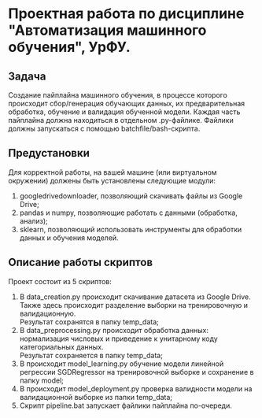 # **Проектная работа по дисциплине "Автоматизация машинного обучения", УрФУ.** 
## **Задача**
Создание пайплайна машинного обучения, в процессе которого происходит сбор/генерация обучающих данных, их предварительная обработка, обучение и валидация обученной модели. Каждая часть пайплайна должна находиться в отдельном .py-файлике. Файлики должны запускаться с помощью batchfile/bash-скрипта.<br />
## **Предустановки**
Для корректной работы, на вашей машине (или виртуальном окружении) должены быть установлены следующие модули: <br />
1) googledrivedownloader, позволяющий скачивать файлы из Google Drive; <br />
2) pandas и numpy, позволяющие работать с данными (обработка, анализ);
3) sklearn, позволяющий использовать инструменты для обработки данных и обучения моделей. <br />
## **Описание работы скриптов**<br />
Проект состоит из 5 скриптов:<br />
1) В data_creation.py происходит скачивание датасета из Google Drive. Также здесь происходит разделение выборки на тренировочную и валидационную. <br />
Результат сохранятся в папку temp_data;<br />
2) В data_preprocessing.py происходит обработка данных: нормализация числовых и приведение к унитарному коду категориальных данных.<br />
Результат сохраняется в папку temp_data;<br />
3) В происходит model_learning.py обучение модели линейной регрессии SGDRegressor на тренировочной выборке и сохранение в папку model;<br />
4) В происходит model_deployment.py проверка валидности модели на валидационной выборке из папки temp_data;<br />
5) Скрипт pipeline.bat запускает файлики пайплайна по-очереди.
